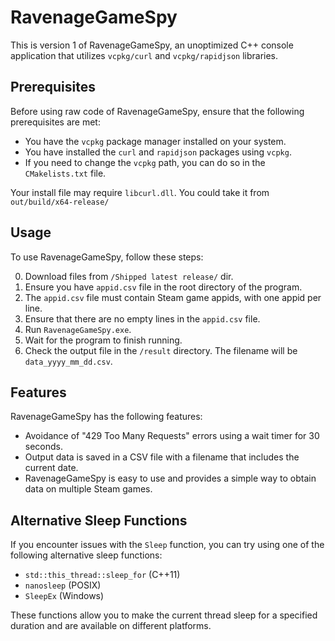 # RavenageGameSpy

This is version 1 of RavenageGameSpy, an unoptimized C++ console application that utilizes `vcpkg/curl` and `vcpkg/rapidjson` libraries.

## Prerequisites

Before using raw code of RavenageGameSpy, ensure that the following prerequisites are met:

- You have the `vcpkg` package manager installed on your system.
- You have installed the `curl` and `rapidjson` packages using `vcpkg`.
- If you need to change the `vcpkg` path, you can do so in the `CMakelists.txt` file.

Your install file may require `libcurl.dll`. You could take it from `out/build/x64-release/`

## Usage

To use RavenageGameSpy, follow these steps:

0. Download files from `/Shipped latest release/` dir.
1. Ensure you have `appid.csv` file in the root directory of the program.
2. The `appid.csv` file must contain Steam game appids, with one appid per line.
3. Ensure that there are no empty lines in the `appid.csv` file.
4. Run `RavenageGameSpy.exe`.
5. Wait for the program to finish running.
6. Check the output file in the `/result` directory. The filename will be `data_yyyy_mm_dd.csv`.

## Features

RavenageGameSpy has the following features:

- Avoidance of "429 Too Many Requests" errors using a wait timer for 30 seconds.
- Output data is saved in a CSV file with a filename that includes the current date.
- RavenageGameSpy is easy to use and provides a simple way to obtain data on multiple Steam games.

## Alternative Sleep Functions

If you encounter issues with the `Sleep` function, you can try using one of the following alternative sleep functions:

- `std::this_thread::sleep_for` (C++11)
- `nanosleep` (POSIX)
- `SleepEx` (Windows)

These functions allow you to make the current thread sleep for a specified duration and are available on different platforms.
